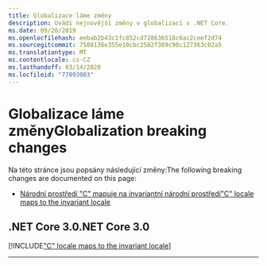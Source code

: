 ```yaml
---
title: Globalizace láme změny
description: Uvádí nejnovější změny v globalizaci v .NET Core.
ms.date: 09/20/2019
ms.openlocfilehash: eebab2b43c1fc852cd728636518c6ac2ceef2d74
ms.sourcegitcommit: 7588136e355e10cbc2582f389c90c127363c02a5
ms.translationtype: MT
ms.contentlocale: cs-CZ
ms.lasthandoff: 03/14/2020
ms.locfileid: "77093003"
---
```

# <a name="globalization-breaking-changes"></a><span data-ttu-id="4783c-103">Globalizace láme změny</span><span class="sxs-lookup"><span data-stu-id="4783c-103">Globalization breaking changes</span></span>

<span data-ttu-id="4783c-104">Na této stránce jsou popsány následující změny:</span><span class="sxs-lookup"><span data-stu-id="4783c-104">The following breaking changes are documented on this page:</span></span>

- [<span data-ttu-id="4783c-105">Národní prostředí "C" mapuje na invariantní národní prostředí</span><span class="sxs-lookup"><span data-stu-id="4783c-105">"C" locale maps to the invariant locale</span></span>](#c-locale-maps-to-the-invariant-locale)

## <a name="net-core-30"></a><span data-ttu-id="4783c-106">.NET Core 3.0</span><span class="sxs-lookup"><span data-stu-id="4783c-106">.NET Core 3.0</span></span>

[!INCLUDE["C" locale maps to the invariant locale](~/includes/core-changes/globalization/3.0/c-locale-maps-to-invariant-locale.md)]

***
